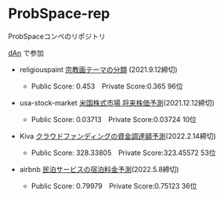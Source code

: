 # ProbSpace-rep
ProbSpaceコンペのリポジトリ

[dAn](https://comp.probspace.com/users/dAn/0) で参加

- religiouspaint [宗教画テーマの分類](https://comp.probspace.com/competitions/religious_art) (2021.9.12締切) 
  - Public Score: 0.453　Private Score:0.365 96位

- usa-stock-market [米国株式市場 将来株価予測](https://comp.probspace.com/competitions/us_stock_price)(2021.12.12締切)
  - Public Score: 0.03713　Private Score:0.03724 10位

- Kiva [クラウドファンディングの資金調達額予測](https://comp.probspace.com/competitions/kiva2021)(2022.2.14締切)
  - Public Score: 328.33805　Private Score:323.45572 53位

- airbnb [民泊サービスの宿泊料金予測](https://comp.probspace.com/competitions/bnb_price)(2022.5.8締切)
  - Public Score: 0.79979　Private Score:0.75123 36位